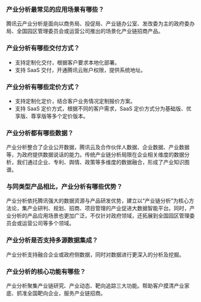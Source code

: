 ### 产业分析最常见的应用场景有哪些？
腾讯云产业分析是面向以商务局、投促局、产业链办公室、发改委为主的政府委办局、全国园区管理委员会或运营公司推出的场景化产业链招商产品。

### 产业分析有哪些交付方式？
- 支持定制化交付，根据客户要求本地化部署。
- 支持 SaaS 交付，开通腾讯云账户权限，提供系统地址。


### 产业分析有哪些定价方式？
- 支持定制化定价，结合客户业务情况定制报价方案。
- 支持 SaaS 定价方式，根据不同的客户需求，SaaS 定价方式分为基础版、优享版、尊享版等多个定价版本。


### 产业分析都有哪些数据？
产业分析整合了企业公开数据，腾讯云及合作伙伴人数据、企业数据、产业数据等，为政府提供数据说话的能力。传统产业链分析局限在企业相关维度的数据分析，我们通过企业、专利、舆情、政策等多维度的数据融合，形成了产业知识图谱。


### 与同类型产品相比，产业分析有哪些优势？
产业分析依托腾讯强大的数据资源与产品研发优势，建立以“产业链分析”为核心方法论，集产业研判、规划、招商、项目管理的产业促进大数据智能平台。同时，产业分析的产品应用场景也更加广泛，不仅针对政府领域，还拓展到全国园区管理委员会或运营公司等多个领域。


### 产业分析是否支持多源数据集成？
产业分析支持融合企业或政府侧数据，同时对数据进行更深入的分析及挖掘。

### 产业分析的核心功能有哪些？
产业分析聚集产业链研究、产业动态、靶向追踪三大功能。帮助客户摸清产业家底、抓准全国靶向企业，服务产业链招商。
